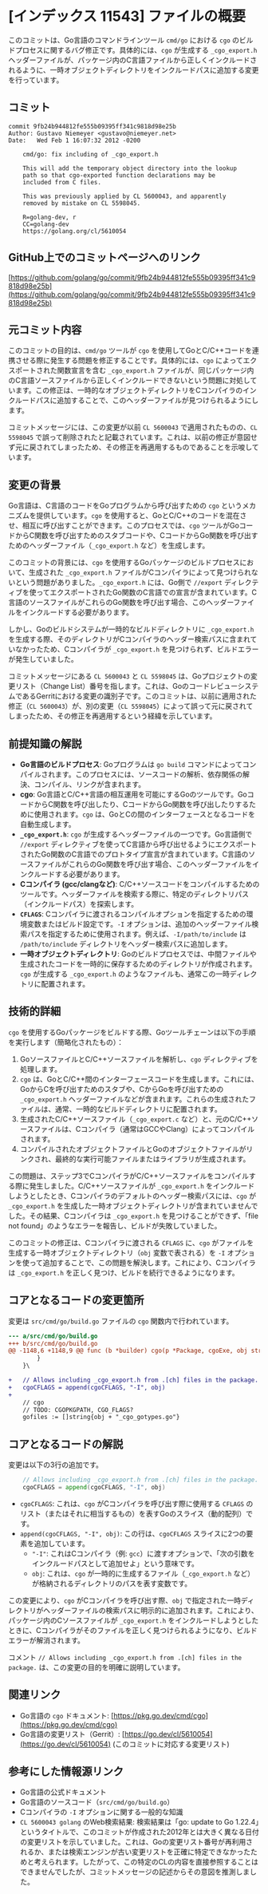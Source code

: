 # [インデックス 11543] ファイルの概要

このコミットは、Go言語のコマンドラインツール `cmd/go` における `cgo` のビルドプロセスに関するバグ修正です。具体的には、`cgo` が生成する `_cgo_export.h` ヘッダーファイルが、パッケージ内のC言語ファイルから正しくインクルードされるように、一時オブジェクトディレクトリをインクルードパスに追加する変更を行っています。

## コミット

```
commit 9fb24b944812fe555b09395ff341c9818d98e25b
Author: Gustavo Niemeyer <gustavo@niemeyer.net>
Date:   Wed Feb 1 16:07:32 2012 -0200

    cmd/go: fix including of _cgo_export.h

    This will add the temporary object directory into the lookup
    path so that cgo-exported function declarations may be
    included from C files.

    This was previously applied by CL 5600043, and apparently
    removed by mistake on CL 5598045.

    R=golang-dev, r
    CC=golang-dev
    https://golang.org/cl/5610054
```

## GitHub上でのコミットページへのリンク

[https://github.com/golang/go/commit/9fb24b944812fe555b09395ff341c9818d98e25b](https://github.com/golang/go/commit/9fb24b944812fe555b09395ff341c9818d98e25b)

## 元コミット内容

このコミットの目的は、`cmd/go` ツールが `cgo` を使用してGoとC/C++コードを連携させる際に発生する問題を修正することです。具体的には、`cgo` によってエクスポートされた関数宣言を含む `_cgo_export.h` ファイルが、同じパッケージ内のC言語ソースファイルから正しくインクルードできないという問題に対処しています。この修正は、一時的なオブジェクトディレクトリをCコンパイラのインクルードパスに追加することで、このヘッダーファイルが見つけられるようにします。

コミットメッセージには、この変更が以前 `CL 5600043` で適用されたものの、`CL 5598045` で誤って削除されたと記載されています。これは、以前の修正が意図せず元に戻されてしまったため、その修正を再適用するものであることを示唆しています。

## 変更の背景

Go言語は、C言語のコードをGoプログラムから呼び出すための `cgo` というメカニズムを提供しています。`cgo` を使用すると、GoとC/C++のコードを混在させ、相互に呼び出すことができます。このプロセスでは、`cgo` ツールがGoコードからC関数を呼び出すためのスタブコードや、CコードからGo関数を呼び出すためのヘッダーファイル（`_cgo_export.h` など）を生成します。

このコミットの背景には、`cgo` を使用するGoパッケージのビルドプロセスにおいて、生成された `_cgo_export.h` ファイルがCコンパイラによって見つけられないという問題がありました。`_cgo_export.h` には、Go側で `//export` ディレクティブを使ってエクスポートされたGo関数のC言語での宣言が含まれています。C言語のソースファイルがこれらのGo関数を呼び出す場合、このヘッダーファイルをインクルードする必要があります。

しかし、Goのビルドシステムが一時的なビルドディレクトリに `_cgo_export.h` を生成する際、そのディレクトリがCコンパイラのヘッダー検索パスに含まれていなかったため、Cコンパイラが `_cgo_export.h` を見つけられず、ビルドエラーが発生していました。

コミットメッセージにある `CL 5600043` と `CL 5598045` は、Goプロジェクトの変更リスト（Change List）番号を指します。これは、GoのコードレビューシステムであるGerritにおける変更の識別子です。このコミットは、以前に適用された修正（`CL 5600043`）が、別の変更（`CL 5598045`）によって誤って元に戻されてしまったため、その修正を再適用するという経緯を示しています。

## 前提知識の解説

*   **Go言語のビルドプロセス**: Goプログラムは `go build` コマンドによってコンパイルされます。このプロセスには、ソースコードの解析、依存関係の解決、コンパイル、リンクが含まれます。
*   **cgo**: Go言語とC/C++言語の相互運用を可能にするGoのツールです。GoコードからC関数を呼び出したり、CコードからGo関数を呼び出したりするために使用されます。`cgo` は、GoとCの間のインターフェースとなるコードを自動生成します。
*   **`_cgo_export.h`**: `cgo` が生成するヘッダーファイルの一つです。Go言語側で `//export` ディレクティブを使ってC言語から呼び出せるようにエクスポートされたGo関数のC言語でのプロトタイプ宣言が含まれています。C言語のソースファイルがこれらのGo関数を呼び出す場合、このヘッダーファイルをインクルードする必要があります。
*   **Cコンパイラ (gcc/clangなど)**: C/C++ソースコードをコンパイルするためのツールです。ヘッダーファイルを検索する際に、特定のディレクトリパス（インクルードパス）を探索します。
*   **`CFLAGS`**: Cコンパイラに渡されるコンパイルオプションを指定するための環境変数またはビルド設定です。`-I` オプションは、追加のヘッダーファイル検索パスを指定するために使用されます。例えば、`-I/path/to/include` は `/path/to/include` ディレクトリをヘッダー検索パスに追加します。
*   **一時オブジェクトディレクトリ**: Goのビルドプロセスでは、中間ファイルや生成されたコードを一時的に保存するためのディレクトリが作成されます。`cgo` が生成する `_cgo_export.h` のようなファイルも、通常この一時ディレクトリに配置されます。

## 技術的詳細

`cgo` を使用するGoパッケージをビルドする際、Goツールチェーンは以下の手順を実行します（簡略化されたもの）：

1.  GoソースファイルとC/C++ソースファイルを解析し、`cgo` ディレクティブを処理します。
2.  `cgo` は、GoとC/C++間のインターフェースコードを生成します。これには、GoからCを呼び出すためのスタブや、CからGoを呼び出すための `_cgo_export.h` ヘッダーファイルなどが含まれます。これらの生成されたファイルは、通常、一時的なビルドディレクトリに配置されます。
3.  生成されたC/C++ソースファイル（`_cgo_export.c` など）と、元のC/C++ソースファイルは、Cコンパイラ（通常はGCCやClang）によってコンパイルされます。
4.  コンパイルされたオブジェクトファイルとGoのオブジェクトファイルがリンクされ、最終的な実行可能ファイルまたはライブラリが生成されます。

この問題は、ステップ3でCコンパイラがC/C++ソースファイルをコンパイルする際に発生しました。C/C++ソースファイルが `_cgo_export.h` をインクルードしようとしたとき、Cコンパイラのデフォルトのヘッダー検索パスには、`cgo` が `_cgo_export.h` を生成した一時オブジェクトディレクトリが含まれていませんでした。その結果、Cコンパイラは `_cgo_export.h` を見つけることができず、「file not found」のようなエラーを報告し、ビルドが失敗していました。

このコミットの修正は、Cコンパイラに渡される `CFLAGS` に、`cgo` がファイルを生成する一時オブジェクトディレクトリ（`obj` 変数で表される）を `-I` オプションを使って追加することで、この問題を解決します。これにより、Cコンパイラは `_cgo_export.h` を正しく見つけ、ビルドを続行できるようになります。

## コアとなるコードの変更箇所

変更は `src/cmd/go/build.go` ファイルの `cgo` 関数内で行われています。

```diff
--- a/src/cmd/go/build.go
+++ b/src/cmd/go/build.go
@@ -1148,6 +1148,9 @@ func (b *builder) cgo(p *Package, cgoExe, obj string, gccfiles []string) (outGo,\
 		}
 	}\

+	// Allows including _cgo_export.h from .[ch] files in the package.
+	cgoCFLAGS = append(cgoCFLAGS, "-I", obj)
+
 	// cgo
 	// TODO: CGOPKGPATH, CGO_FLAGS?
 	gofiles := []string{obj + "_cgo_gotypes.go"}
```

## コアとなるコードの解説

変更は以下の3行の追加です。

```go
	// Allows including _cgo_export.h from .[ch] files in the package.
	cgoCFLAGS = append(cgoCFLAGS, "-I", obj)
```

*   `cgoCFLAGS`: これは、`cgo` がCコンパイラを呼び出す際に使用する `CFLAGS` のリスト（またはそれに相当するもの）を表すGoのスライス（動的配列）です。
*   `append(cgoCFLAGS, "-I", obj)`: この行は、`cgoCFLAGS` スライスに2つの要素を追加しています。
    *   `"-I"`: これはCコンパイラ（例: `gcc`）に渡すオプションで、「次の引数をインクルードパスとして追加せよ」という意味です。
    *   `obj`: これは、`cgo` が一時的に生成するファイル（`_cgo_export.h` など）が格納されるディレクトリのパスを表す変数です。

この変更により、`cgo` がCコンパイラを呼び出す際、`obj` で指定された一時ディレクトリがヘッダーファイルの検索パスに明示的に追加されます。これにより、パッケージ内のCソースファイルが `_cgo_export.h` をインクルードしようとしたときに、Cコンパイラがそのファイルを正しく見つけられるようになり、ビルドエラーが解消されます。

コメント `// Allows including _cgo_export.h from .[ch] files in the package.` は、この変更の目的を明確に説明しています。

## 関連リンク

*   Go言語の `cgo` ドキュメント: [https://pkg.go.dev/cmd/cgo](https://pkg.go.dev/cmd/cgo)
*   Go言語の変更リスト（Gerrit）: [https://go.dev/cl/5610054](https://go.dev/cl/5610054) (このコミットに対応する変更リスト)

## 参考にした情報源リンク

*   Go言語の公式ドキュメント
*   Go言語のソースコード（`src/cmd/go/build.go`）
*   Cコンパイラの `-I` オプションに関する一般的な知識
*   `CL 5600043 golang` のWeb検索結果: 検索結果は「go: update to Go 1.22.4」というタイトルで、このコミットが作成された2012年とは大きく異なる日付の変更リストを示していました。これは、Goの変更リスト番号が再利用されるか、または検索エンジンが古い変更リストを正確に特定できなかったためと考えられます。したがって、この特定のCLの内容を直接参照することはできませんでしたが、コミットメッセージの記述からその意図を推測しました。
